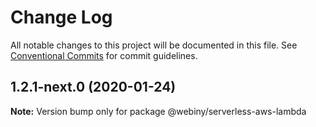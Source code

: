 # Change Log

All notable changes to this project will be documented in this file.
See [Conventional Commits](https://conventionalcommits.org) for commit guidelines.

## 1.2.1-next.0 (2020-01-24)

**Note:** Version bump only for package @webiny/serverless-aws-lambda
